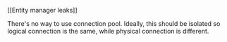 [[Entity manager leaks]]

There's no way to use connection pool. 
Ideally, this should be isolated so logical connection is the same, while physical connection is different.
